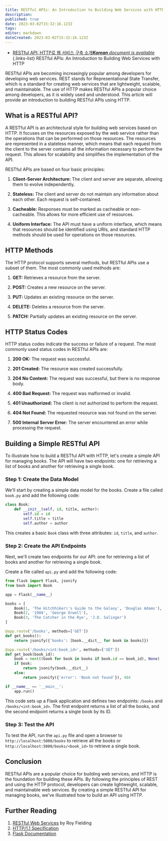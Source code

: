 ```yaml
---
title: RESTful APIs: An Introduction to Building Web Services with HTTP
description: 
published: true
date: 2023-03-02T15:32:16.123Z
tags: 
editor: markdown
dateCreated: 2023-03-02T15:32:16.123Z
---
```


- [RESTful API: HTTP로 웹 서비스 구축 소개***Korean** document is available*](/ko/Knowledge-base/Network/restful-apis-an-introduction-to-building-web-services-with-http)
{.links-list}
RESTful APIs: An Introduction to Building Web Services with HTTP

RESTful APIs are becoming increasingly popular among developers for developing web services. REST stands for Representational State Transfer, which is a standard for creating web services that are lightweight, scalable, and maintainable. The use of HTTP makes RESTful APIs a popular choice among developers, as it is widely used and understood. This article will provide an introduction to building RESTful APIs using HTTP.

## What is a RESTful API?

A RESTful API is an architectural style for building web services based on HTTP. It focuses on the resources exposed by the web service rather than the operations that can be performed on those resources. The resources are represented in a stateless manner, which means that each request from the client to the server contains all the information necessary to perform the request. This allows for scalability and simplifies the implementation of the API.

RESTful APIs are based on four basic principles:

1. **Client-Server Architecture:** The client and server are separate, allowing them to evolve independently.

2. **Stateless:** The client and server do not maintain any information about each other. Each request is self-contained.

3. **Cacheable:** Responses must be marked as cacheable or non-cacheable. This allows for more efficient use of resources.

4. **Uniform Interface:** The API must have a uniform interface, which means that resources should be identified using URIs, and standard HTTP methods should be used for operations on those resources.

## HTTP Methods

The HTTP protocol supports several methods, but RESTful APIs use a subset of them. The most commonly used methods are:

1. **GET:** Retrieves a resource from the server.

2. **POST:** Creates a new resource on the server.

3. **PUT:** Updates an existing resource on the server.

4. **DELETE:** Deletes a resource from the server.

5. **PATCH:** Partially updates an existing resource on the server.

## HTTP Status Codes

HTTP status codes indicate the success or failure of a request. The most commonly used status codes in RESTful APIs are:

1. **200 OK:** The request was successful.

2. **201 Created:** The resource was created successfully.

3. **204 No Content:** The request was successful, but there is no response body.

4. **400 Bad Request:** The request was malformed or invalid.

5. **401 Unauthorized:** The client is not authorized to perform the request.

6. **404 Not Found:** The requested resource was not found on the server.

7. **500 Internal Server Error:** The server encountered an error while processing the request.

## Building a Simple RESTful API

To illustrate how to build a RESTful API with HTTP, let's create a simple API for managing books. The API will have two endpoints: one for retrieving a list of books and another for retrieving a single book.

### Step 1: Create the Data Model

We'll start by creating a simple data model for the books. Create a file called `book.py` and add the following code:

```python
class Book:
    def __init__(self, id, title, author):
        self.id = id
        self.title = title
        self.author = author
```

This creates a basic `Book` class with three attributes: `id`, `title`, and `author`.

### Step 2: Create the API Endpoints

Next, we'll create two endpoints for our API: one for retrieving a list of books and another for retrieving a single book.

Create a file called `api.py` and add the following code:

```python
from flask import Flask, jsonify
from book import Book

app = Flask(__name__)

books = [
    Book(1, 'The Hitchhiker\'s Guide to the Galaxy', 'Douglas Adams'),
    Book(2, '1984', 'George Orwell'),
    Book(3, 'The Catcher in the Rye', 'J.D. Salinger')
]

@app.route('/books', methods=['GET'])
def get_books():
    return jsonify({'books': [book.__dict__ for book in books]})

@app.route('/books/<int:book_id>', methods=['GET'])
def get_book(book_id):
    book = next((book for book in books if book.id == book_id), None)
    if book:
        return jsonify(book.__dict__)
    else:
        return jsonify({'error': 'Book not found'}), 404

if __name__ == '__main__':
    app.run()
```

This code sets up a Flask application and defines two endpoints: `/books` and `/books/<int:book_id>`. The first endpoint returns a list of all the books, and the second endpoint returns a single book by its ID.

### Step 3: Test the API

To test the API, run the `api.py` file and open a browser to `http://localhost:5000/books` to retrieve all the books or `http://localhost:5000/books/<book_id>` to retrieve a single book.

## Conclusion

RESTful APIs are a popular choice for building web services, and HTTP is the foundation for building these APIs. By following the principles of REST and using the HTTP protocol, developers can create lightweight, scalable, and maintainable web services. By creating a simple RESTful API for managing books, we've illustrated how to build an API using HTTP.

## Further Reading

1. [RESTful Web Services](https://www.ics.uci.edu/~fielding/pubs/dissertation/rest_arch_style.htm) by Roy Fielding
2. [HTTP/1.1 Specification](https://tools.ietf.org/html/rfc7231)
3. [Flask Documentation](https://flask.palletsprojects.com/)